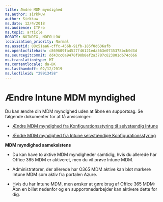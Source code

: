```yaml
---
title: Ændre MDM myndighed
ms.author: sirkkuw
author: Sirkkuw
ms.date: 12/4/2018
ms.audience: ITPro
ms.topic: article
ROBOTS: NOINDEX, NOFOLLOW
localization_priority: Normal
ms.assetid: 08c51aa6-cffc-456b-91fb-185f0d636afb
ms.openlocfilehash: c869609fa4527f46121eda563e0735378bcb0d3d
ms.sourcegitcommit: dd43cc0a9470f98b8ef2a3787c823801d674c666
ms.translationtype: MT
ms.contentlocale: da-DK
ms.lasthandoff: 02/12/2019
ms.locfileid: "29913458"
---
```

# <a name="change-intune-mdm-authority"></a>Ændre Intune MDM myndighed

Du kan ændre din MDM myndighed uden at åbne en supportsag. Se følgende dokumenter for at få anvisninger:
  
- [Ændre MDM myndighed fra Konfigurationsstyring til selvstændig Intune](https://docs.microsoft.com/sccm/mdm/deploy-use/migrate-change-mdm-authority)
    
- [Ændre MDM myndighed fra Intune selvstændige Konfigurationsstyring](https://docs.microsoft.com/sccm/mdm/deploy-use/change-mdm-authority)
    
 **MDM myndighed sameksistens**
  
- Du kan have to aktive MDM myndigheder samtidig, hvis du allerede har Office 365 MDM er aktiveret, men du vil prøve Intune MDM.
    
- Administratorer, der allerede har O365 MDM aktive kan blot markere Intune MDM som aktiv fra portalen Azure.
    
- Hvis du har Intune MDM, men ønsker at gøre brug af Office 365 MDM: Åbn en billet nedenfor og en supportmedarbejder kan aktivere dette for dig.
    

